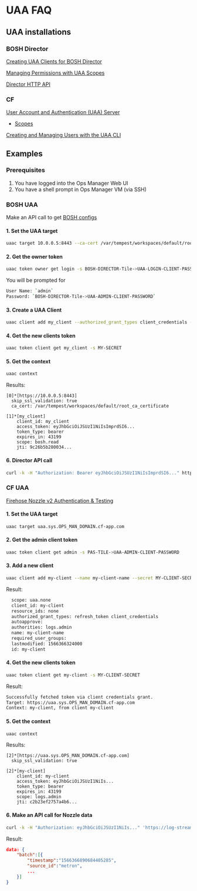 # UAA FAQ

## UAA installations

### BOSH Director

[Creating UAA Clients for BOSH Director](https://docs.pivotal.io/pivotalcf/2-6/customizing/opsmanager-create-bosh-client.html)

[Managing Permissions with UAA Scopes](https://bosh.io/docs/director-users-uaa-scopes/#top-level-scopes)

[Director HTTP API](https://bosh.io/docs/director-api-v1/)

### CF

[User Account and Authentication (UAA) Server](https://docs.cloudfoundry.org/concepts/architecture/uaa.html)

- [Scopes](https://docs.cloudfoundry.org/concepts/architecture/uaa.html#scopes)

[Creating and Managing Users with the UAA CLI](https://docs.cloudfoundry.org/uaa/uaa-user-management.html)

## Examples

### Prerequisites

1. You have logged into the Ops Manager Web UI
2. You have a shell prompt in Ops Manager VM (via SSH)

### BOSH UAA

Make an API call to get [BOSH configs](https://bosh.io/docs/director-api-v1/#list-configs)

#### 1. Set the UAA target

```bash
uaac target 10.0.0.5:8443 --ca-cert /var/tempest/workspaces/default/root_ca_certificate
```

#### 2. Get the owner token

```bash
uaac token owner get login -s BOSH-DIRECTOR-Tile->UAA-LOGIN-CLIENT-PASSWORD
```

You will be prompted for

```bash
User Name: `admin`
Password: `BOSH-DIRECTOR-Tile->UAA-ADMIN-CLIENT-PASSWORD`
```

#### 3. Create a UAA Client

```bash
uaac client add my_client --authorized_grant_types client_credentials --authorities bosh.read --secret MY-SECRET
```

#### 4. Get the new clients token

```bash
uaac token client get my_client -s MY-SECRET
```

#### 5. Get the context

```bash
uaac context
```

Results:

```
[0]*[https://10.0.0.5:8443]
  skip_ssl_validation: true
  ca_cert: /var/tempest/workspaces/default/root_ca_certificate

[1]*[my_client]
    client_id: my_client
    access_token: eyJhbGciOiJSUzI1NiIsImprdSI6...
    token_type: bearer
    expires_in: 43199
    scope: bosh.read
    jti: 9c26b5b280034...
```

#### 6. Director API call

```bash
curl -k -H "Authorization: Bearer eyJhbGciOiJSUzI1NiIsImprdSI6..." https://10.0.0.5:25555/configs
```

### CF UAA

[Firehose Nozzle v2 Authentication & Testing](https://github.com/cf-platform-eng/firehose-nozzle-v2/blob/master/README.md)

#### 1. Set the UAA target

```bash
uaac target uaa.sys.OPS_MAN_DOMAIN.cf-app.com
```

#### 2. Get the admin client token

```bash
uaac token client get admin -s PAS-TILE->UAA-ADMIN-CLIENT-PASSWORD
```

#### 3. Add a new client

```bash
uaac client add my-client --name my-client-name --secret MY-CLIENT-SECRET --authorized_grant_types client_credentials,refresh_token --authorities logs.admin
```

Result:

```bash
  scope: uaa.none
  client_id: my-client
  resource_ids: none
  authorized_grant_types: refresh_token client_credentials
  autoapprove:
  authorities: logs.admin
  name: my-client-name
  required_user_groups:
  lastmodified: 1566366324000
  id: my-client
```

#### 4. Get the new clients token

```bash
uaac token client get my-client -s MY-CLIENT-SECRET
```

Result:
```bash
Successfully fetched token via client credentials grant.
Target: https://uaa.sys.OPS_MAN_DOMAIN.cf-app.com
Context: my-client, from client my-client
```

#### 5. Get the context

```bash
uaac context
```

Results:

```
[2]*[https://uaa.sys.OPS_MAN_DOMAIN.cf-app.com]
  skip_ssl_validation: true

[2]*[my-client]
    client_id: my-client
    access_token: eyJhbGciOiJSUzI1NiIs...
    token_type: bearer
    expires_in: 43199
    scope: logs.admin
    jti: c2b23ef2757a4b6...
```

#### 6. Make an API call for Nozzle data

```bash
curl -k -H "Authorization: eyJhbGciOiJSUzI1NiIs..." 'https://log-stream.sys.OPS_MAN_DOMAIN.cf-app.com/v2/read?counter&gauge'
```

Result:

```json
data: {
    "batch":[{
        "timestamp":"1566366890684405285",
        "source_id":"metron",
        ...
    }]
}
```
